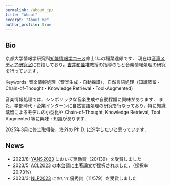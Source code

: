 ```yaml
---
permalink: /about_jp/
title: "About"
excerpt: "About me"
author_profile: true
---
```


## Bio

京都大学情報学研究科[知能情報学コース](https://www.ist.i.kyoto-u.ac.jp/)修士1年の稲葉達郎です．
現在は[音声メディア研究室](http://sap.ist.i.kyoto-u.ac.jp/)に在籍しており，[吉井和佳](http://sap.ist.i.kyoto-u.ac.jp/members/yoshii/)准教授の指導のもと音楽情報処理の研究を行っています．

Keywords: 音楽情報処理（音楽生成・自動採譜），自然言語処理（知識蒸留・Chain-of-Thought・Knowledge Retrieval・Tool-Augmented）

音楽情報処理では，シンボリックな音楽生成や自動採譜に興味があります．
また，学部時代・企業インターンに自然言語処理の研究を行なっており，特に知識蒸留によるモデルの小型化や Chain-of-Thought, Knowledge Retrieval, Tool Augmented 等に興味・知識があります．

2025年3月に修士取得後，海外の Ph.D. に進学したいと思っています．

## News

- 2023/8: [YANS2023](https://yans.anlp.jp/entry/yans2023) において奨励賞（20/139）を受賞しました
- 2023/5: [ACL2023](https://2023.aclweb.org/) の本会議に主著論文が採択されました．（採択率 20.73%）
- 2023/3: [NLP2023](https://www.anlp.jp/nlp2023/) において優秀賞（11/579）を受賞しました
